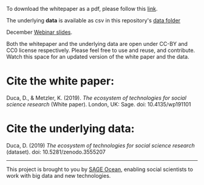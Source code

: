 To download the whitepaper as a pdf, please follow this [link](https://uk.sagepub.com/en-gb/eur/technologies-for-social-science-research).

The underlying **data** is available as csv in this repository's [data folder](https://github.com/danielagduca/SAGE_tools_social_science/blob/master/data/master_tools_sep19.csv) 

December [Webinar slides](https://danielagduca.github.io/SAGE_tools_social_science/docs/tools_webinar_dec19.pdf).

Both the whitepaper and the underlying data are open under CC-BY and CC0 license respectively. Please feel free to use and reuse, and contribute. Watch this space for an updated version of the white paper and the data.

# Cite the white paper:
Duca, D., & Metzler, K. (2019). *The ecosystem of technologies for social science research* (White paper). London, UK:
Sage. doi: 10.4135/wp191101

# Cite the underlying data:
Duca, D. (2019) *The ecosystem of technologies for social science research* (dataset). doi: 10.5281/zenodo.3555207


----

This project is brought to you by [SAGE Ocean](https://ocean.sagepub.com/), enabling social scientists to work with big data and new technologies. 
